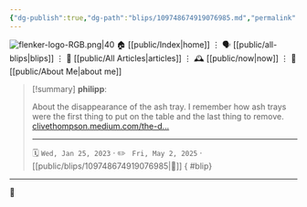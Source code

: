 ```yaml
---
{"dg-publish":true,"dg-path":"blips/109748674919076985.md","permalink":"/blips/109748674919076985/","title":"philipp on mastodon @ 2023-01-25","created":"2023-01-25T07:31:20","updated":"2025-05-02T08:50:43"}
---
```



<div class="transclusion internal-embed is-loaded"><div class="markdown-embed">




![flenker-logo-RGB.png|40](/img/user/attachments/flenker-logo-RGB.png)
🏠 [[public/Index\|home]]  ⋮ 🗣️ [[public/all-blips\|blips]] ⋮  📝 [[public/All Articles\|articles]]  ⋮ 🕰️ [[public/now\|now]] ⋮ 🪪 [[public/About Me\|about me]]


</div></div>


> [!summary] **philipp**:
>
> About the disappearance of the ash tray. I remember how ash trays were the first thing to put on the table and the last thing to remove. [clivethompson.medium.com/the-d…](https://clivethompson.medium.com/the-disappearance-of-the-ashtray-4badc1be9e3b)
> - - -
>
> 🗓️ <code>Wed, Jan 25, 2023</code>  · ✏️ <code> Fri, May 2, 2025</code>  · [[public/blips/109748674919076985\|🔗]]
{ #blip}


- - -

 👾
